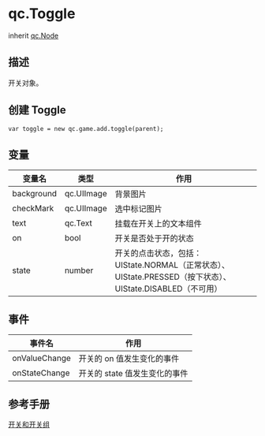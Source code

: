 # qc.Toggle
inherit [qc.Node](CNode.md)

## 描述
开关对象。

## 创建 Toggle
````
var toggle = new qc.game.add.toggle(parent);
````

## 变量
| 变量名        |  类型     |   作用           |
| ------------- |-------------| -------------|
| background |  qc.UIImage | 背景图片 |
| checkMark |  qc.UIImage | 选中标记图片 |
| text |  qc.Text | 挂载在开关上的文本组件 |
| on |  bool | 开关是否处于开的状态 |
| state | number | 开关的点击状态，包括：UIState.NORMAL（正常状态）、UIState.PRESSED（按下状态）、UIState.DISABLED（不可用） |

## 事件
|   事件名      |     作用       |
| ------------- |-------------|
| onValueChange | 开关的 on 值发生变化的事件
| onStateChange | 开关的 state 值发生变化的事件 |

## 参考手册
[开关和开关组](http://docs.zuoyouxi.com/manual/Sample/Toggle.html)